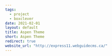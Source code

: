 ```yaml
---
tags:
  - project
  - boxclever
date: 2021-02-01
layout: default
title: Aspen Theme
short: Aspen Theme
redirect: true
website_url: "http://express11.webguidecms.ca/"
---
```

